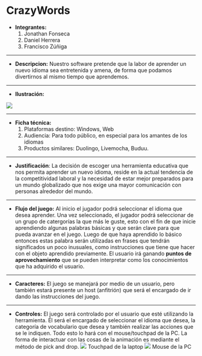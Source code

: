 # CrazyWords

- **Integrantes:**
	1. Jonathan Fonseca
	2. Daniel Herrera
	3. Francisco Zúñiga

- - -

- **Descripcion:** Nuestro software pretende que la labor de aprender un nuevo idioma sea entretenida y amena, de forma que podamos divertirnos al mismo tiempo que aprendemos. 

- - -
- **Ilustración:**

![](http://www.subeimagenes.com/img/everybody2-885068.jpg)

- - -

- **Ficha técnica:**
	1. Plataformas destino: Windows, Web
    2. Audiencia: Para todo público, en especial para los amantes de los idiomas
    3. Productos similares: Duolingo, Livemocha, Buduu.

- - -

- **Justificación**: La decisión de escoger una herramienta educativa que nos permita aprender un nuevo idioma, reside en la actual tendencia de la competitividad laboral y la necesidad de estar mejor preparados para un mundo globalizado que nos exige una mayor comunicación con personas alrededor del mundo. 

- - -

- **Flujo del juego:** Al inicio el jugador podrá seleccionar el idioma que desea aprender. Una vez seleccionado, el jugador podrá seleccionar de un grupo de catergorías la que más le guste, esto con el fin de que inicie aprendiendo algunas palabras básicas y que serán clave para que pueda avanzar en el juego. Luego de que haya aprendido lo básico entonces estas palabra serán utilizadas en frases que tendrán significados un poco inusuales, como instrucciones que tiene que hacer con el objeto aprendido previamente. El usuario irá ganando **puntos de aprovechamiento** que se pueden interpretar como los conocimientos que ha adquirido el usuario.

- - -
- **Caracteres:** El juego se manejará por medio de un usuario, pero también estará presente un host (anfitrión) que será el encargado de ir dando las instrucciones del juego.

- - -

- **Controles:** El juego será controlado por el usuario que esté utilizando la herramienta. Él será el encargado de seleccionar el idioma que desea, la categoría de vocabulario que desea y también realizar las acciones que se le indiquen. Todo esto lo hará con el mouse/touchpad de la PC. La forma de interactuar con las cosas de la animación es mediante el método de pick and drop.
![](http://www.digitaltrends.com/wp-content/uploads/2012/05/alienware-m14x-review-laptop-touchpad.jpg)
Touchpad de la laptop
![](http://www.datocurioso.net/wp-content/uploads/2011/11/811computer_mouse.jpg)
Mouse de la PC
